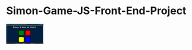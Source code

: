 # Simon-Game-JS-Front-End-Project

<img src="https://github.com/Sanjay71013/Simon-Game-JS-Front-End-Project/blob/main/images/Simon-Game-Javascript.png" width=100/>
